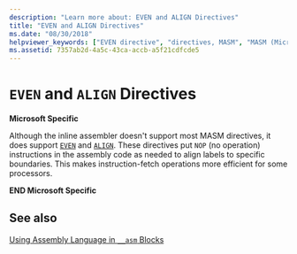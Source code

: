 ```yaml
---
description: "Learn more about: EVEN and ALIGN Directives"
title: "EVEN and ALIGN Directives"
ms.date: "08/30/2018"
helpviewer_keywords: ["EVEN directive", "directives, MASM", "MASM (Microsoft Macro Assembler), directives", "NOP (no operation instruction)", "ALIGN directive"]
ms.assetid: 7357ab2d-4a5c-43ca-accb-a5f21cdfcde5
---
```

# `EVEN` and `ALIGN` Directives

**Microsoft Specific**

Although the inline assembler doesn't support most MASM directives, it does support [`EVEN`](../masm/even.md) and [`ALIGN`](../masm/align-masm.md). These directives put `NOP` (no operation) instructions in the assembly code as needed to align labels to specific boundaries. This makes instruction-fetch operations more efficient for some processors.

**END Microsoft Specific**

## See also

[Using Assembly Language in `__asm` Blocks](using-assembly-language-in-asm-blocks.md)
